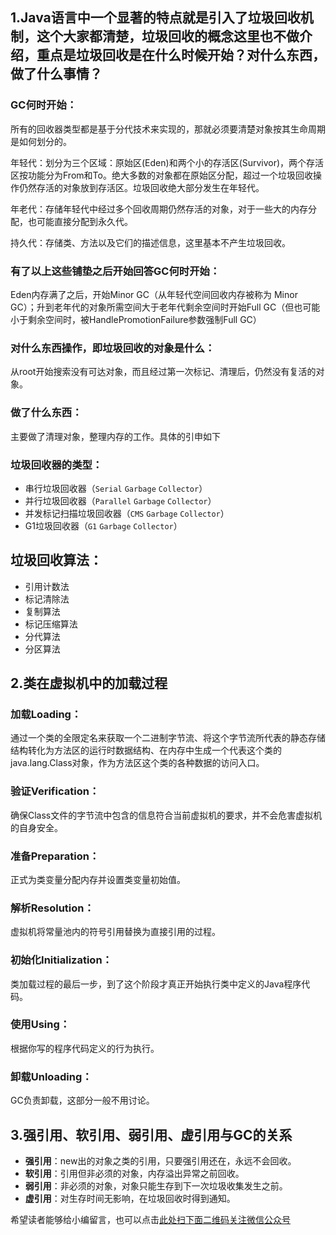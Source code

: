 ## 1.Java语言中一个显著的特点就是引入了垃圾回收机制，这个大家都清楚，垃圾回收的概念这里也不做介绍，重点是垃圾回收是在什么时候开始？对什么东西，做了什么事情？

### GC何时开始：
所有的回收器类型都是基于分代技术来实现的，那就必须要清楚对象按其生命周期是如何划分的。

年轻代：划分为三个区域：原始区(Eden)和两个小的存活区(Survivor)，两个存活区按功能分为From和To。绝大多数的对象都在原始区分配，超过一个垃圾回收操作仍然存活的对象放到存活区。垃圾回收绝大部分发生在年轻代。

年老代：存储年轻代中经过多个回收周期仍然存活的对象，对于一些大的内存分配，也可能直接分配到永久代。

持久代：存储类、方法以及它们的描述信息，这里基本不产生垃圾回收。

### 有了以上这些铺垫之后开始回答GC何时开始：
Eden内存满了之后，开始Minor GC（从年轻代空间回收内存被称为 Minor GC）；升到老年代的对象所需空间大于老年代剩余空间时开始Full GC（但也可能小于剩余空间时，被HandlePromotionFailure参数强制Full GC）

### 对什么东西操作，即垃圾回收的对象是什么：
从root开始搜索没有可达对象，而且经过第一次标记、清理后，仍然没有复活的对象。 

### 做了什么东西：
主要做了清理对象，整理内存的工作。具体的引申如下

### 垃圾回收器的类型：
- 串行垃圾回收器（`Serial` `Garbage` `Collector`）
- 并行垃圾回收器（`Parallel` `Garbage` `Collector`）
- 并发标记扫描垃圾回收器（`CMS` `Garbage` `Collector`）
- G1垃圾回收器（`G1` `Garbage` `Collector`）

## 垃圾回收算法：
- 引用计数法
- 标记清除法
- 复制算法
- 标记压缩算法
- 分代算法
- 分区算法

## 2.类在虚拟机中的加载过程

### 加载Loading：
通过一个类的全限定名来获取一个二进制字节流、将这个字节流所代表的静态存储结构转化为方法区的运行时数据结构、在内存中生成一个代表这个类的java.lang.Class对象，作为方法区这个类的各种数据的访问入口。

### 验证Verification：
确保Class文件的字节流中包含的信息符合当前虚拟机的要求，并不会危害虚拟机的自身安全。

### 准备Preparation：
正式为类变量分配内存并设置类变量初始值。

### 解析Resolution：
虚拟机将常量池内的符号引用替换为直接引用的过程。

### 初始化Initialization：
类加载过程的最后一步，到了这个阶段才真正开始执行类中定义的Java程序代码。

### 使用Using：
根据你写的程序代码定义的行为执行。

### 卸载Unloading：
GC负责卸载，这部分一般不用讨论。

## 3.强引用、软引用、弱引用、虚引用与GC的关系

- **强引用**：new出的对象之类的引用，只要强引用还在，永远不会回收。
- **软引用**：引用但非必须的对象，内存溢出异常之前回收。 
- **弱引用**：非必须的对象，对象只能生存到下一次垃圾收集发生之前。 
- **虚引用**：对生存时间无影响，在垃圾回收时得到通知。


希望读者能够给小编留言，也可以点击[此处扫下面二维码关注微信公众号](https://www.ycbbs.vip/?p=28 "此处扫下面二维码关注微信公众号")